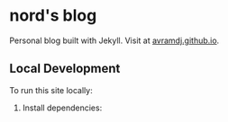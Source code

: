 # nord's blog

Personal blog built with Jekyll. Visit at [avramdj.github.io](https://avramdj.github.io).

## Local Development

To run this site locally:

1. Install dependencies: 